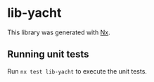 # lib-yacht

This library was generated with [Nx](https://nx.dev).

## Running unit tests

Run `nx test lib-yacht` to execute the unit tests.
